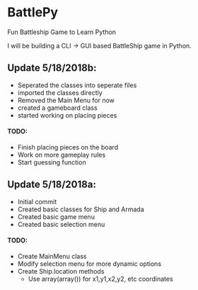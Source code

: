 # BattlePy
Fun Battleship Game to Learn Python

I will be building a CLI -> GUI based BattleShip game in Python.

## Update 5/18/2018b:
 * Seperated the classes into seperate files
 * imported the classes directly
 * Removed the Main Menu for now
 * created a gameboard class
 * started working on placing pieces
 
#### TODO:
 * Finish placing pieces on the board
 * Work on more gameplay rules
 * Start guessing function

## Update 5/18/2018a:
* Initial commit
* Created basic classes for Ship and Armada
* Created basic game menu
* Created basic selection menu

#### TODO:
* Create MainMenu class
* Modify selection menu for more dynamic options
* Create Ship.location methods
  * Use array(array()) for x1,y1,x2,y2, etc coordinates
